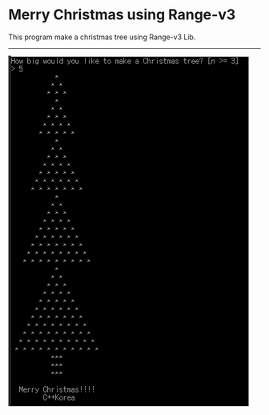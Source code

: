 # Merry Christmas using Range-v3
This program make a christmas tree using Range-v3 Lib.

---

![ex_screenshot](https://github.com/naddu77/merry_christmas_using_range-v3/blob/master/merry_christmas_using_range-v3/png/Small%20tree.PNG)
